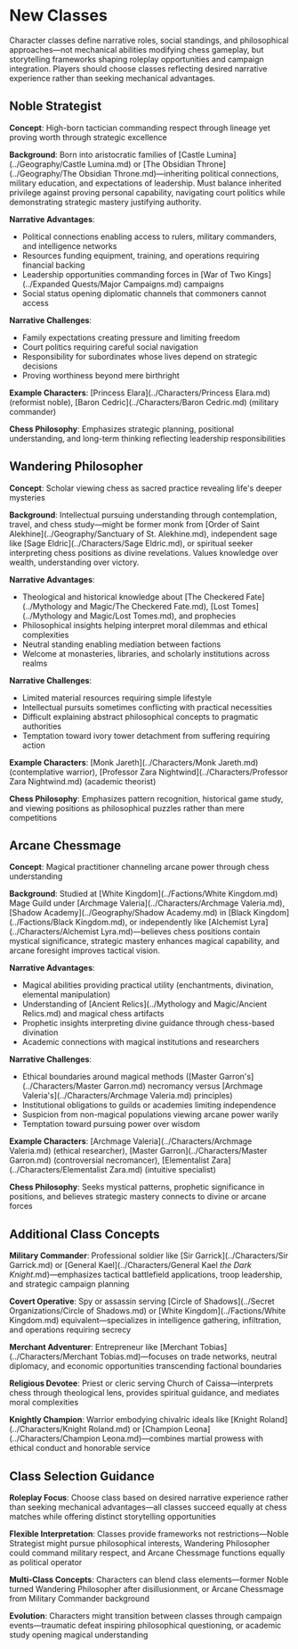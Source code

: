 <!-- Expanded by AI: 2025-10-13 -->

# New Classes

Character classes define narrative roles, social standings, and philosophical approaches—not mechanical abilities modifying chess gameplay, but storytelling frameworks shaping roleplay opportunities and campaign integration. Players should choose classes reflecting desired narrative experience rather than seeking mechanical advantages.

## Noble Strategist

**Concept**: High-born tactician commanding respect through lineage yet proving worth through strategic excellence

**Background**: Born into aristocratic families of [Castle Lumina](../Geography/Castle Lumina.md) or [The Obsidian Throne](../Geography/The Obsidian Throne.md)—inheriting political connections, military education, and expectations of leadership. Must balance inherited privilege against proving personal capability, navigating court politics while demonstrating strategic mastery justifying authority.

**Narrative Advantages**:
- Political connections enabling access to rulers, military commanders, and intelligence networks
- Resources funding equipment, training, and operations requiring financial backing
- Leadership opportunities commanding forces in [War of Two Kings](../Expanded Quests/Major Campaigns.md) campaigns
- Social status opening diplomatic channels that commoners cannot access

**Narrative Challenges**:
- Family expectations creating pressure and limiting freedom
- Court politics requiring careful social navigation
- Responsibility for subordinates whose lives depend on strategic decisions
- Proving worthiness beyond mere birthright

**Example Characters**: [Princess Elara](../Characters/Princess Elara.md) (reformist noble), [Baron Cedric](../Characters/Baron Cedric.md) (military commander)

**Chess Philosophy**: Emphasizes strategic planning, positional understanding, and long-term thinking reflecting leadership responsibilities

## Wandering Philosopher

**Concept**: Scholar viewing chess as sacred practice revealing life's deeper mysteries

**Background**: Intellectual pursuing understanding through contemplation, travel, and chess study—might be former monk from [Order of Saint Alekhine](../Geography/Sanctuary of St. Alekhine.md), independent sage like [Sage Eldric](../Characters/Sage Eldric.md), or spiritual seeker interpreting chess positions as divine revelations. Values knowledge over wealth, understanding over victory.

**Narrative Advantages**:
- Theological and historical knowledge about [The Checkered Fate](../Mythology and Magic/The Checkered Fate.md), [Lost Tomes](../Mythology and Magic/Lost Tomes.md), and prophecies
- Philosophical insights helping interpret moral dilemmas and ethical complexities
- Neutral standing enabling mediation between factions
- Welcome at monasteries, libraries, and scholarly institutions across realms

**Narrative Challenges**:
- Limited material resources requiring simple lifestyle
- Intellectual pursuits sometimes conflicting with practical necessities
- Difficult explaining abstract philosophical concepts to pragmatic authorities
- Temptation toward ivory tower detachment from suffering requiring action

**Example Characters**: [Monk Jareth](../Characters/Monk Jareth.md) (contemplative warrior), [Professor Zara Nightwind](../Characters/Professor Zara Nightwind.md) (academic theorist)

**Chess Philosophy**: Emphasizes pattern recognition, historical game study, and viewing positions as philosophical puzzles rather than mere competitions

## Arcane Chessmage

**Concept**: Magical practitioner channeling arcane power through chess understanding

**Background**: Studied at [White Kingdom](../Factions/White Kingdom.md) Mage Guild under [Archmage Valeria](../Characters/Archmage Valeria.md), [Shadow Academy](../Geography/Shadow Academy.md) in [Black Kingdom](../Factions/Black Kingdom.md), or independently like [Alchemist Lyra](../Characters/Alchemist Lyra.md)—believes chess positions contain mystical significance, strategic mastery enhances magical capability, and arcane foresight improves tactical vision.

**Narrative Advantages**:
- Magical abilities providing practical utility (enchantments, divination, elemental manipulation)
- Understanding of [Ancient Relics](../Mythology and Magic/Ancient Relics.md) and magical chess artifacts
- Prophetic insights interpreting divine guidance through chess-based divination
- Academic connections with magical institutions and researchers

**Narrative Challenges**:
- Ethical boundaries around magical methods ([Master Garron's](../Characters/Master Garron.md) necromancy versus [Archmage Valeria's](../Characters/Archmage Valeria.md) principles)
- Institutional obligations to guilds or academies limiting independence
- Suspicion from non-magical populations viewing arcane power warily
- Temptation toward pursuing power over wisdom

**Example Characters**: [Archmage Valeria](../Characters/Archmage Valeria.md) (ethical researcher), [Master Garron](../Characters/Master Garron.md) (controversial necromancer), [Elementalist Zara](../Characters/Elementalist Zara.md) (intuitive specialist)

**Chess Philosophy**: Seeks mystical patterns, prophetic significance in positions, and believes strategic mastery connects to divine or arcane forces

## Additional Class Concepts

**Military Commander**: Professional soldier like [Sir Garrick](../Characters/Sir Garrick.md) or [General Kael](../Characters/General Kael _the Dark Knight_.md)—emphasizes tactical battlefield applications, troop leadership, and strategic campaign planning

**Covert Operative**: Spy or assassin serving [Circle of Shadows](../Secret Organizations/Circle of Shadows.md) or [White Kingdom](../Factions/White Kingdom.md) equivalent—specializes in intelligence gathering, infiltration, and operations requiring secrecy

**Merchant Adventurer**: Entrepreneur like [Merchant Tobias](../Characters/Merchant Tobias.md)—focuses on trade networks, neutral diplomacy, and economic opportunities transcending factional boundaries

**Religious Devotee**: Priest or cleric serving Church of Caissa—interprets chess through theological lens, provides spiritual guidance, and mediates moral complexities

**Knightly Champion**: Warrior embodying chivalric ideals like [Knight Roland](../Characters/Knight Roland.md) or [Champion Leona](../Characters/Champion Leona.md)—combines martial prowess with ethical conduct and honorable service

## Class Selection Guidance

**Roleplay Focus**: Choose class based on desired narrative experience rather than seeking mechanical advantages—all classes succeed equally at chess matches while offering distinct storytelling opportunities

**Flexible Interpretation**: Classes provide frameworks not restrictions—Noble Strategist might pursue philosophical interests, Wandering Philosopher could command military respect, and Arcane Chessmage functions equally as political operator

**Multi-Class Concepts**: Characters can blend class elements—former Noble turned Wandering Philosopher after disillusionment, or Arcane Chessmage from Military Commander background

**Evolution**: Characters might transition between classes through campaign events—traumatic defeat inspiring philosophical questioning, or academic study opening magical understanding
